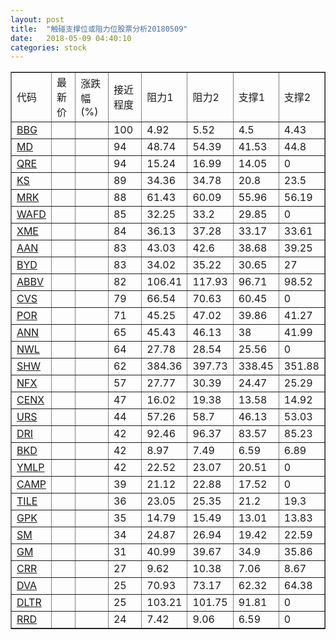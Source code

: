 ```yaml
---
layout: post
title:  "触碰支撑位或阻力位股票分析20180509"
date:   2018-05-09 04:40:10
categories: stock
---
```

<script type="text/javascript">
var stockList = []
stockList.push('gb_bbg');
stockList.push('gb_md');
stockList.push('gb_qre');
stockList.push('gb_ks');
stockList.push('gb_mrk');
stockList.push('gb_wafd');
stockList.push('gb_xme');
stockList.push('gb_aan');
stockList.push('gb_byd');
stockList.push('gb_abbv');
stockList.push('gb_cvs');
stockList.push('gb_por');
stockList.push('gb_ann');
stockList.push('gb_nwl');
stockList.push('gb_shw');
stockList.push('gb_nfx');
stockList.push('gb_cenx');
stockList.push('gb_urs');
stockList.push('gb_dri');
stockList.push('gb_bkd');
stockList.push('gb_ymlp');
stockList.push('gb_camp');
stockList.push('gb_tile');
stockList.push('gb_gpk');
stockList.push('gb_sm');
stockList.push('gb_gm');
stockList.push('gb_crr');
stockList.push('gb_dva');
stockList.push('gb_dltr');
stockList.push('gb_rrd');
</script>
<table border="1">
 <tr>
 <td>代码</td>
 <td>最新价</td>
 <td>涨跌幅(%)</td>
 <td>接近程度</td>
 <td>阻力1</td>
 <td>阻力2</td>
 <td>支撑1</td>
 <td>支撑2</td>
</tr>
  <tr id="bbg" class="red">
  <td><a href="http://stock.finance.sina.com.cn/usstock/quotes/BBG.html" target="_blank">BBG</a></td><td></td><td></td><td>100</td><td>4.92</td><td>5.52</td><td>4.5</td><td>4.43</td></tr>
  <tr id="md" class="green">
  <td><a href="http://stock.finance.sina.com.cn/usstock/quotes/MD.html" target="_blank">MD</a></td><td></td><td></td><td>94</td><td>48.74</td><td>54.39</td><td>41.53</td><td>44.8</td></tr>
  <tr id="qre" class="red">
  <td><a href="http://stock.finance.sina.com.cn/usstock/quotes/QRE.html" target="_blank">QRE</a></td><td></td><td></td><td>94</td><td>15.24</td><td>16.99</td><td>14.05</td><td>0</td></tr>
  <tr id="ks" class="red">
  <td><a href="http://stock.finance.sina.com.cn/usstock/quotes/KS.html" target="_blank">KS</a></td><td></td><td></td><td>89</td><td>34.36</td><td>34.78</td><td>20.8</td><td>23.5</td></tr>
  <tr id="mrk" class="green">
  <td><a href="http://stock.finance.sina.com.cn/usstock/quotes/MRK.html" target="_blank">MRK</a></td><td></td><td></td><td>88</td><td>61.43</td><td>60.09</td><td>55.96</td><td>56.19</td></tr>
  <tr id="wafd" class="red">
  <td><a href="http://stock.finance.sina.com.cn/usstock/quotes/WAFD.html" target="_blank">WAFD</a></td><td></td><td></td><td>85</td><td>32.25</td><td>33.2</td><td>29.85</td><td>0</td></tr>
  <tr id="xme" class="red">
  <td><a href="http://stock.finance.sina.com.cn/usstock/quotes/XME.html" target="_blank">XME</a></td><td></td><td></td><td>84</td><td>36.13</td><td>37.28</td><td>33.17</td><td>33.61</td></tr>
  <tr id="aan" class="green">
  <td><a href="http://stock.finance.sina.com.cn/usstock/quotes/AAN.html" target="_blank">AAN</a></td><td></td><td></td><td>83</td><td>43.03</td><td>42.6</td><td>38.68</td><td>39.25</td></tr>
  <tr id="byd" class="red">
  <td><a href="http://stock.finance.sina.com.cn/usstock/quotes/BYD.html" target="_blank">BYD</a></td><td></td><td></td><td>83</td><td>34.02</td><td>35.22</td><td>30.65</td><td>27</td></tr>
  <tr id="abbv" class="green">
  <td><a href="http://stock.finance.sina.com.cn/usstock/quotes/ABBV.html" target="_blank">ABBV</a></td><td></td><td></td><td>82</td><td>106.41</td><td>117.93</td><td>96.71</td><td>98.52</td></tr>
  <tr id="cvs" class="green">
  <td><a href="http://stock.finance.sina.com.cn/usstock/quotes/CVS.html" target="_blank">CVS</a></td><td></td><td></td><td>79</td><td>66.54</td><td>70.63</td><td>60.45</td><td>0</td></tr>
  <tr id="por" class="green">
  <td><a href="http://stock.finance.sina.com.cn/usstock/quotes/POR.html" target="_blank">POR</a></td><td></td><td></td><td>71</td><td>45.25</td><td>47.02</td><td>39.86</td><td>41.27</td></tr>
  <tr id="ann" class="red">
  <td><a href="http://stock.finance.sina.com.cn/usstock/quotes/ANN.html" target="_blank">ANN</a></td><td></td><td></td><td>65</td><td>45.43</td><td>46.13</td><td>38</td><td>41.99</td></tr>
  <tr id="nwl" class="red">
  <td><a href="http://stock.finance.sina.com.cn/usstock/quotes/NWL.html" target="_blank">NWL</a></td><td></td><td></td><td>64</td><td>27.78</td><td>28.54</td><td>25.56</td><td>0</td></tr>
  <tr id="shw" class="red">
  <td><a href="http://stock.finance.sina.com.cn/usstock/quotes/SHW.html" target="_blank">SHW</a></td><td></td><td></td><td>62</td><td>384.36</td><td>397.73</td><td>338.45</td><td>351.88</td></tr>
  <tr id="nfx" class="green">
  <td><a href="http://stock.finance.sina.com.cn/usstock/quotes/NFX.html" target="_blank">NFX</a></td><td></td><td></td><td>57</td><td>27.77</td><td>30.39</td><td>24.47</td><td>25.29</td></tr>
  <tr id="cenx" class="green">
  <td><a href="http://stock.finance.sina.com.cn/usstock/quotes/CENX.html" target="_blank">CENX</a></td><td></td><td></td><td>47</td><td>16.02</td><td>19.38</td><td>13.58</td><td>14.92</td></tr>
  <tr id="urs" class="green">
  <td><a href="http://stock.finance.sina.com.cn/usstock/quotes/URS.html" target="_blank">URS</a></td><td></td><td></td><td>44</td><td>57.26</td><td>58.7</td><td>46.13</td><td>53.03</td></tr>
  <tr id="dri" class="red">
  <td><a href="http://stock.finance.sina.com.cn/usstock/quotes/DRI.html" target="_blank">DRI</a></td><td></td><td></td><td>42</td><td>92.46</td><td>96.37</td><td>83.57</td><td>85.23</td></tr>
  <tr id="bkd" class="green">
  <td><a href="http://stock.finance.sina.com.cn/usstock/quotes/BKD.html" target="_blank">BKD</a></td><td></td><td></td><td>42</td><td>8.97</td><td>7.49</td><td>6.59</td><td>6.89</td></tr>
  <tr id="ymlp" class="red">
  <td><a href="http://stock.finance.sina.com.cn/usstock/quotes/YMLP.html" target="_blank">YMLP</a></td><td></td><td></td><td>42</td><td>22.52</td><td>23.07</td><td>20.51</td><td>0</td></tr>
  <tr id="camp" class="red">
  <td><a href="http://stock.finance.sina.com.cn/usstock/quotes/CAMP.html" target="_blank">CAMP</a></td><td></td><td></td><td>39</td><td>21.12</td><td>22.88</td><td>17.52</td><td>0</td></tr>
  <tr id="tile" class="green">
  <td><a href="http://stock.finance.sina.com.cn/usstock/quotes/TILE.html" target="_blank">TILE</a></td><td></td><td></td><td>36</td><td>23.05</td><td>25.35</td><td>21.2</td><td>19.3</td></tr>
  <tr id="gpk" class="green">
  <td><a href="http://stock.finance.sina.com.cn/usstock/quotes/GPK.html" target="_blank">GPK</a></td><td></td><td></td><td>35</td><td>14.79</td><td>15.49</td><td>13.01</td><td>13.83</td></tr>
  <tr id="sm" class="green">
  <td><a href="http://stock.finance.sina.com.cn/usstock/quotes/SM.html" target="_blank">SM</a></td><td></td><td></td><td>34</td><td>24.87</td><td>26.94</td><td>19.42</td><td>22.59</td></tr>
  <tr id="gm" class="green">
  <td><a href="http://stock.finance.sina.com.cn/usstock/quotes/GM.html" target="_blank">GM</a></td><td></td><td></td><td>31</td><td>40.99</td><td>39.67</td><td>34.9</td><td>35.86</td></tr>
  <tr id="crr" class="red">
  <td><a href="http://stock.finance.sina.com.cn/usstock/quotes/CRR.html" target="_blank">CRR</a></td><td></td><td></td><td>27</td><td>9.62</td><td>10.38</td><td>7.06</td><td>8.67</td></tr>
  <tr id="dva" class="green">
  <td><a href="http://stock.finance.sina.com.cn/usstock/quotes/DVA.html" target="_blank">DVA</a></td><td></td><td></td><td>25</td><td>70.93</td><td>73.17</td><td>62.32</td><td>64.38</td></tr>
  <tr id="dltr" class="green">
  <td><a href="http://stock.finance.sina.com.cn/usstock/quotes/DLTR.html" target="_blank">DLTR</a></td><td></td><td></td><td>25</td><td>103.21</td><td>101.75</td><td>91.81</td><td>0</td></tr>
  <tr id="rrd" class="green">
  <td><a href="http://stock.finance.sina.com.cn/usstock/quotes/RRD.html" target="_blank">RRD</a></td><td></td><td></td><td>24</td><td>7.42</td><td>9.06</td><td>6.59</td><td>0</td></tr>
</table>
